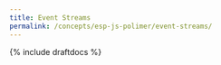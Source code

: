 ```yaml
---
title: Event Streams
permalink: /concepts/esp-js-polimer/event-streams/
---
```


{% include draftdocs %}